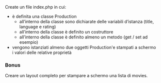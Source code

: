 Create un file index.php in cui:
 - è definita una classe Production
   - all’interno della classe sono dichiarate delle variabili d’istanza (title, language e rating)
   - all’interno della classe è definito un costruttore
   - all’interno della classe è definito almeno un metodo (get / set ad esempio)
- vengono istanziati almeno due oggetti Production'e stampati a schermo i valori delle relative proprietà
### Bonus
Creare un layout completo per stampare a schermo una lista di movies.
